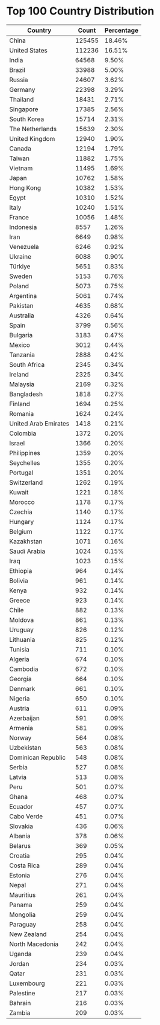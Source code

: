 # Top 100 Country Distribution
| Country | Count | Percentage |
|----|----|----|
| China | 125455 | 18.46% |
| United States | 112236 | 16.51% |
| India | 64568 | 9.50% |
| Brazil | 33988 | 5.00% |
| Russia | 24607 | 3.62% |
| Germany | 22398 | 3.29% |
| Thailand | 18431 | 2.71% |
| Singapore | 17385 | 2.56% |
| South Korea | 15714 | 2.31% |
| The Netherlands | 15639 | 2.30% |
| United Kingdom | 12940 | 1.90% |
| Canada | 12194 | 1.79% |
| Taiwan | 11882 | 1.75% |
| Vietnam | 11495 | 1.69% |
| Japan | 10762 | 1.58% |
| Hong Kong | 10382 | 1.53% |
| Egypt | 10310 | 1.52% |
| Italy | 10240 | 1.51% |
| France | 10056 | 1.48% |
| Indonesia | 8557 | 1.26% |
| Iran | 6649 | 0.98% |
| Venezuela | 6246 | 0.92% |
| Ukraine | 6088 | 0.90% |
| Türkiye | 5651 | 0.83% |
| Sweden | 5153 | 0.76% |
| Poland | 5073 | 0.75% |
| Argentina | 5061 | 0.74% |
| Pakistan | 4635 | 0.68% |
| Australia | 4326 | 0.64% |
| Spain | 3799 | 0.56% |
| Bulgaria | 3183 | 0.47% |
| Mexico | 3012 | 0.44% |
| Tanzania | 2888 | 0.42% |
| South Africa | 2345 | 0.34% |
| Ireland | 2325 | 0.34% |
| Malaysia | 2169 | 0.32% |
| Bangladesh | 1818 | 0.27% |
| Finland | 1694 | 0.25% |
| Romania | 1624 | 0.24% |
| United Arab Emirates | 1418 | 0.21% |
| Colombia | 1372 | 0.20% |
| Israel | 1366 | 0.20% |
| Philippines | 1359 | 0.20% |
| Seychelles | 1355 | 0.20% |
| Portugal | 1351 | 0.20% |
| Switzerland | 1262 | 0.19% |
| Kuwait | 1221 | 0.18% |
| Morocco | 1178 | 0.17% |
| Czechia | 1140 | 0.17% |
| Hungary | 1124 | 0.17% |
| Belgium | 1122 | 0.17% |
| Kazakhstan | 1071 | 0.16% |
| Saudi Arabia | 1024 | 0.15% |
| Iraq | 1023 | 0.15% |
| Ethiopia | 964 | 0.14% |
| Bolivia | 961 | 0.14% |
| Kenya | 932 | 0.14% |
| Greece | 923 | 0.14% |
| Chile | 882 | 0.13% |
| Moldova | 861 | 0.13% |
| Uruguay | 826 | 0.12% |
| Lithuania | 825 | 0.12% |
| Tunisia | 711 | 0.10% |
| Algeria | 674 | 0.10% |
| Cambodia | 672 | 0.10% |
| Georgia | 664 | 0.10% |
| Denmark | 661 | 0.10% |
| Nigeria | 650 | 0.10% |
| Austria | 611 | 0.09% |
| Azerbaijan | 591 | 0.09% |
| Armenia | 581 | 0.09% |
| Norway | 564 | 0.08% |
| Uzbekistan | 563 | 0.08% |
| Dominican Republic | 548 | 0.08% |
| Serbia | 527 | 0.08% |
| Latvia | 513 | 0.08% |
| Peru | 501 | 0.07% |
| Ghana | 468 | 0.07% |
| Ecuador | 457 | 0.07% |
| Cabo Verde | 451 | 0.07% |
| Slovakia | 436 | 0.06% |
| Albania | 378 | 0.06% |
| Belarus | 369 | 0.05% |
| Croatia | 295 | 0.04% |
| Costa Rica | 289 | 0.04% |
| Estonia | 276 | 0.04% |
| Nepal | 271 | 0.04% |
| Mauritius | 261 | 0.04% |
| Panama | 259 | 0.04% |
| Mongolia | 259 | 0.04% |
| Paraguay | 258 | 0.04% |
| New Zealand | 254 | 0.04% |
| North Macedonia | 242 | 0.04% |
| Uganda | 239 | 0.04% |
| Jordan | 234 | 0.03% |
| Qatar | 231 | 0.03% |
| Luxembourg | 221 | 0.03% |
| Palestine | 217 | 0.03% |
| Bahrain | 216 | 0.03% |
| Zambia | 209 | 0.03% |
